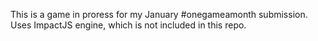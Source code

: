 This is a game in proress for my January #onegameamonth submission. 
Uses ImpactJS engine, which is not included in this repo.
